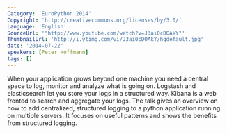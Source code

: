 ```yaml
---
Category: 'EuroPython 2014'
Copyright: 'http://creativecommons.org/licenses/by/3.0/'
Language: 'English'
SourceUrl: '"http://www.youtube.com/watch?v=J3ai0cDOAkY"'
ThumbnailUrl: 'http://i.ytimg.com/vi/J3ai0cDOAkY/hqdefault.jpg'
date: '2014-07-22'
speakers: [Peter Hoffmann]
tags: []
---
```

When your application grows beyond one machine you need a central space to log, monitor and analyze what is going on. Logstash and elasticsearch let you store your logs in a structured way. Kibana is a web fronted to search and aggregate your logs. The talk gives an overview on how to add centralized, structured logging to a python application running on multiple servers.  It focuses on useful patterns and shows the benefits from structured logging. 
